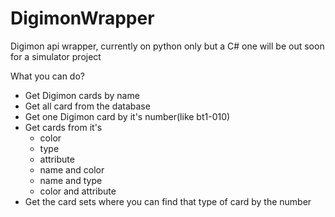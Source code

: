 # DigimonWrapper
Digimon api wrapper, currently on python only but a C# one will be out soon for a simulator project

What you can do?
  - Get Digimon cards by name
  - Get all card from the database
  - Get one Digimon card by it's number(like bt1-010)
  - Get cards from it's
      - color
      - type
      - attribute
      - name and color
      - name and type
      - color and attribute
  - Get the card sets where you can find that type of card by the number
